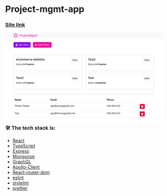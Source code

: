 # Project-mgmt-app

### [Site link](https://project-mgmt-app2022.herokuapp.com/)

<kbd>
  <img align="right" alt="img" src="client/src/assets/project.png" width="700"  />
</kbd>

### 🛠 The tech stack is:

- [React](https://reactjs.org/)
- [TypeScript](https://www.typescriptlang.org/)
- [Express](https://expressjs.com/)
- [Mongoose](https://www.npmjs.com/package/mongoose)
- [GraphQL](https://www.npmjs.com/package/graphql)
- [Apollo-Client](https://www.npmjs.com/package/@apollo/client)
- [React-router-dom](https://reactrouter.com/docs/en/v6/getting-started/overview)
- [eslint](https://eslint.org/)
- [stylelint](https://stylelint.io/)
- [prettier](https://prettier.io/)
